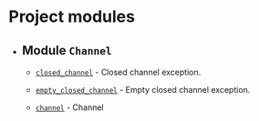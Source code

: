 ---
---

# Project modules

  - ## Module `Channel`
    
      - [`closed_channel`](doc_channel.html#standardese-cool::closed_channel) - Closed channel exception.
    
      - [`empty_closed_channel`](doc_channel.html#standardese-cool::empty_closed_channel) - Empty closed channel exception.
    
      - [`channel`](doc_channel.html#standardese-cool::channel\<T\>) - Channel
